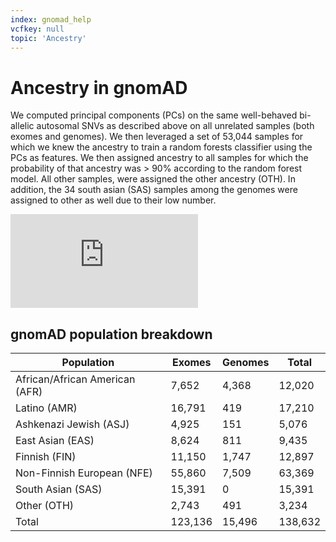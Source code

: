 ```yaml
---
index: gnomad_help
vcfkey: null
topic: 'Ancestry'
---
```


# Ancestry in gnomAD

We computed principal components (PCs) on the same well-behaved bi-allelic autosomal SNVs as described above on all unrelated samples (both exomes and genomes). We then leveraged a set of 53,044 samples for which we knew the ancestry to train a random forests classifier using the PCs as features. We then assigned ancestry to all samples for which the probability of that ancestry was > 90% according to the random forest model.  All other samples, were assigned the other ancestry (OTH). In addition, the 34 south asian (SAS) samples among the genomes were assigned to other as well due to their low number.

<iframe max-width="100%%" src="https://www.youtube.com/embed/_uRuFZv4JaU" frameborder="0" allowfullscreen></iframe>

## gnomAD population breakdown

| Population                     	| Exomes  	| Genomes 	| Total   	|
|--------------------------------	|---------	|---------	|---------	|
| African/African American (AFR) 	| 7,652   	| 4,368   	| 12,020  	|
| Latino (AMR)                   	| 16,791  	| 419     	| 17,210  	|
| Ashkenazi Jewish (ASJ)         	| 4,925   	| 151     	| 5,076   	|
| East Asian (EAS)               	| 8,624   	| 811     	| 9,435   	|
| Finnish (FIN)                  	| 11,150  	| 1,747   	| 12,897  	|
| Non-Finnish European (NFE)     	| 55,860  	| 7,509   	| 63,369  	|
| South Asian (SAS)              	| 15,391  	| 0       	| 15,391  	|
| Other (OTH)                    	| 2,743   	| 491     	| 3,234   	|
| Total                          	| 123,136 	| 15,496  	| 138,632 	|
